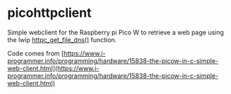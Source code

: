 # picohttpclient

Simple webclient for the Raspberry pi Pico W to retrieve a web page using the lwip [httpc_get_file_dns()](https://www.nongnu.org/lwip/2_1_x/group__httpc.html#gabd4ef2259885a93090733235cc0fa8d6) function.

Code comes from [https://www.i-programmer.info/programming/hardware/15838-the-picow-in-c-simple-web-client.html](https://www.i-programmer.info/programming/hardware/15838-the-picow-in-c-simple-web-client.html)
